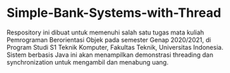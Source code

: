 # Simple-Bank-Systems-with-Thread
Respository ini dibuat untuk memenuhi salah satu tugas mata kuliah Pemrograman Berorientasi Objek pada semester Genap 2020/2021, di Program Studi S1 Teknik Komputer, Fakultas Teknik, Universitas Indonesia. Sistem berbasis Java ini akan menampilkan demonstrasi threading dan synchronization untuk mengambil dan menabung uang.
